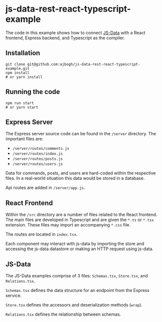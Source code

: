# js-data-rest-react-typescript-example

The code in this example shows how to connect [JS-Data](https://www.js-data.io/) with a React frontend, Express backend, and Typescript as the compiler.

## Installation

```
git clone git@github.com:ajbogh/js-data-rest-react-typescript-example.git
npm install
# or yarn install
```

## Running the code

```
npm run start
# or yarn start
```

## Express Server

The Express server source code can be found in the `/server` directory. The important files are:

- `/server/routes/comments.js`
- `/server/routes/index.js`
- `/server/routes/posts.js`
- `/server/routes/users.js`

Data for commands, posts, and users are hard-coded within the respective files. In a real-world situation this data would be stored in a database.

Api routes are added in `/server/app.js`.

## React Frontend

Within the `/src` directory are a number of files related to the React frontend. The main files are developed in Typescript and are given the `*.ts` or `*.tsx` extension. These files may import an accompanying `*.css` file.

The routes are located in `index.tsx`.

Each component may interact with js-data by importing the store and accessing the js-data datastore or making an HTTP request using js-data.

## JS-Data

The JS-Data examples comprise of 3 files: `Schemas.tsx`, `Store.tsx`, and `Relations.tsx`.

`Schemas.tsx` defines the data structure for an endpoint from the Express service.

`Store.tsx` defines the accessors and deserialization methods (`wrap`).

`Relations.tsx` defines the relationship between schemas.
